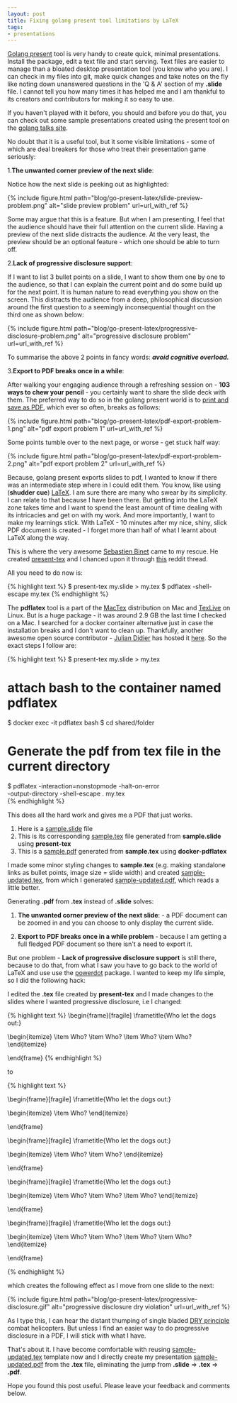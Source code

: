 ```yaml
---
layout: post
title: Fixing golang present tool limitations by LaTeX
tags:
- presentations
---
```


[Golang present](https://godoc.org/golang.org/x/tools/present) tool is very
handy to create quick, minimal presentations. Install the package, edit a text
file and start serving. Text files are easier to manage than a bloated
desktop presentation tool (you know who you are). I can check in my files into git,
make quick changes and take notes on the fly like noting down unanswered questions
in the 'Q & A' section of my **.slide** file. I cannot tell you how many times
it has helped me and I am thankful to its creators and contributors for making it
so easy to use.

If you haven't played with it before, you should and before you do that, you can check out
some sample presentations created using the present tool on the [golang talks site](https://talks.golang.org/2017).

No doubt that it is a useful tool, but it some visible limitations - some of which
are deal breakers for those who treat their presentation game seriously:

1.**The unwanted corner preview of the next slide**:

Notice how the next slide is peeking out as highlighted:

<div class='pull-left' style="border: 0px solid black;">
{% include figure.html path="blog/go-present-latex/slide-preview-problem.png" alt="slide preview problem" url=url_with_ref %}
</div>

Some may argue that this is a feature. But when I am presenting, I feel that the
audience should have their full attention on the current slide. Having a preview
of the next slide distracts the audience. At the very least, the preview should be an
optional feature - which one should be able to turn off.

2.**Lack of progressive disclosure support**:

If I want to list 3 bullet points on a slide, I want to show them one by one to
the audience, so that I can explain the current point and do some build up for
the next point. It is human nature to read everything you show on the screen.
This distracts the audience from a deep, philosophical discussion around the first
question to a seemingly inconsequential thought on the third one as shown below: <br/>

<div class='pull-left' style="border: 0px so  lid black;">
{% include figure.html path="blog/go-present-latex/progressive-disclosure-problem.png" alt="progressive disclosure problem" url=url_with_ref %}
</div>

To summarise the above 2 points in fancy words: <b><i>avoid cognitive overload.</i></b>

3.**Export to PDF breaks once in a while**:

After walking your engaging audience through a refreshing session on - **103 ways to
chew your pencil** - you certainly want to share the slide deck with them. The preferred
way to do so in the golang present world is to [print and save as PDF](http://grokbase.com/t/gg/golang-nuts/13969znx74/go-nuts-present-slides-to-pdf),
which ever so often, breaks as follows:<br/>

<div class='pull-left' style="border: 0px so  lid black;">
{% include figure.html path="blog/go-present-latex/pdf-export-problem-1.png" alt="pdf export problem 1" url=url_with_ref %}
</div>

Some points tumble over to the next page, or worse - get stuck half way:<br/>

<div class='pull-left' style="border: 0px so  lid black;">
{% include figure.html path="blog/go-present-latex/pdf-export-problem-2.png" alt="pdf export problem 2" url=url_with_ref %}
</div>

Because, golang present exports slides to pdf, I wanted to know if there was an
intermediate step where in I could edit them. You know, like using (<b>shudder cue</b>)
[LaTeX](https://www.latex-project.org/). I am sure there are many who swear by its
simplicity. I can relate to that because I have been there. But getting into the
LaTeX zone takes time and I want to spend the least amount of time dealing with its intricacies
and get on with my work. And more importantly, I want to make my learnings stick.
With LaTeX - 10 minutes after my nice, shiny, slick PDF document is created -
I forget more than half of what I learnt about LaTeX along the way.

This is where the very awesome [Sebastien Binet](https://github.com/sbinet) came
to my rescue. He created [present-tex](https://github.com/sbinet/present-tex) and
I chanced upon it through [this](https://www.reddit.com/r/golang/comments/3wrbng/presenttex_a_present_slide_to_latexbeamer/)
reddit thread.

All you need to do now is:

{% highlight text %}
$ present-tex my.slide > my.tex
$ pdflatex -shell-escape my.tex
{% endhighlight %}

The **pdflatex** tool is a part of the [MacTex](http://www.tug.org/mactex/) distribution on
Mac and [TexLive](http://www.tug.org/texlive/) on Linux. But is a huge package - it was around
2.9 GB the last time I checked on a Mac. I searched for a docker container alternative just
in case the installation breaks and I don't want to clean up. Thankfully, another awesome
open source contributor - [Julian Didier](https://github.com/theredfish/docker-pdflatex) has
hosted it [here](https://github.com/theredfish/docker-pdflatex). So the exact steps I follow
are:

{% highlight text %}
$ present-tex my.slide > my.tex

# attach bash to the container named pdflatex
$ docker exec -it pdflatex bash
$ cd shared/folder

# Generate the pdf from tex file in the current directory
$ pdflatex -interaction=nonstopmode -halt-on-error \
-output-directory -shell-escape . my.tex  
{% endhighlight %}

This does all the hard work and gives me a PDF that just works.

1. Here is a [sample.slide](https://gist.github.com/saurabh-hirani/e03685b47620ef0536e3324fb34c2e61) file
2. This is its corresponding [sample.tex](https://gist.github.com/saurabh-hirani/b21f209b53fd92e6f2516f5465983af5) file generated from **sample.slide** using **present-tex**
3. This is a [sample.pdf](https://github.com/saurabh-hirani/sample-uploads/blob/master/go-present-latex-post/sample.pdf) generated from **sample.tex** using **docker-pdflatex**

I made some minor styling changes to **sample.tex** (e.g. making standalone links as bullet points, image size = slide width) and created [sample-updated.tex](https://gist.github.com/saurabh-hirani/19bfb4d4f825d2423e6af2869588a105), from which I generated [sample-updated.pdf](https://github.com/saurabh-hirani/sample-uploads/blob/master/go-present-latex-post/sample-updated.pdf), which reads
a little better.

Generating **.pdf** from **.tex** instead of **.slide** solves:

1. **The unwanted corner preview of the next slide**: - a PDF document can be
   zoomed in and you can choose to only display the current slide.

2. **Export to PDF breaks once in a while problem** - because I am getting a full fledged
  PDF document so there isn't a need to export it.

But one problem - **Lack of progressive disclosure support** is still there, because
to do that, from what I saw you have to go back to the world of LaTeX and use
use the [powerdot](https://www.sharelatex.com/learn/Powerdot) package. I wanted to
keep my life simple, so I did the following hack:

I edited the **.tex** file created by **present-tex** and I made changes to
the slides where I wanted progressive disclosure, i.e I changed:

{% highlight text %}
\begin{frame}[fragile]
\frametitle{Who let the dogs out:}

\begin{itemize}
\item Who?
\item Who?
\item Who?
\item Who?
\end{itemize}

\end{frame}
{% endhighlight %}

to

{% highlight text %}

\begin{frame}[fragile]
\frametitle{Who let the dogs out:}

\begin{itemize}
\item Who?
\end{itemize}

\end{frame}

\begin{frame}[fragile]
\frametitle{Who let the dogs out:}

\begin{itemize}
\item Who?
\item Who?
\end{itemize}

\end{frame}

\begin{frame}[fragile]
\frametitle{Who let the dogs out:}

\begin{itemize}
\item Who?
\item Who?
\item Who?
\end{itemize}

\end{frame}

\begin{frame}[fragile]
\frametitle{Who let the dogs out:}

\begin{itemize}
\item Who?
\item Who?
\item Who?
\item Who?
\end{itemize}

\end{frame}

{% endhighlight %}

which creates the following effect as I move from one slide to the next:

{% include figure.html path="blog/go-present-latex/progressive-disclosure.gif" alt="progressive disclosure dry violation" url=url_with_ref %}

As I type this, I can hear the distant thumping of single bladed [DRY principle](https://en.wikipedia.org/wiki/Don%27t_repeat_yourself) combat
helicopters. But unless I find an easier way to do progressive disclosure in a
PDF, I will stick with what I have.

That's about it. I have become comfortable with reusing [sample-updated.tex](https://gist.github.com/saurabh-hirani/19bfb4d4f825d2423e6af2869588a105) template
  now and I directly create my presentation [sample-updated.pdf](https://github.com/saurabh-hirani/sample-uploads/blob/master/go-present-latex-post/sample-updated.pdf) from the **.tex** file, eliminating the jump from **.slide** => **.tex** => **.pdf**.

Hope you found this post useful. Please leave your feedback and comments below.
